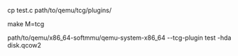 cp test.c path/to/qemu/tcg/plugins/

make M=tcg

path/to/qemu/x86_64-softmmu/qemu-system-x86_64 --tcg-plugin test -hda disk.qcow2

